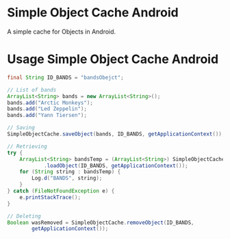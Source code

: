 Simple Object Cache Android
===========================

A simple cache for Objects in Android.

Usage Simple Object Cache Android
=====

```java
final String ID_BANDS = "bandsObejct";

// List of bands
ArrayList<String> bands = new ArrayList<String>();
bands.add("Arctic Monkeys");
bands.add("Led Zeppelin");
bands.add("Yann Tiersen");

// Saving
SimpleObjectCache.saveObject(bands, ID_BANDS, getApplicationContext());

// Retrieving
try {
	ArrayList<String> bandsTemp = (ArrayList<String>) SimpleObjectCache
			.loadObject(ID_BANDS, getApplicationContext());
	for (String string : bandsTemp) {
		Log.d("BANDS", string);
	}
} catch (FileNotFoundException e) {
	e.printStackTrace();
}

// Deleting
Boolean wasRemoved = SimpleObjectCache.removeObject(ID_BANDS,
		getApplicationContext());
```
